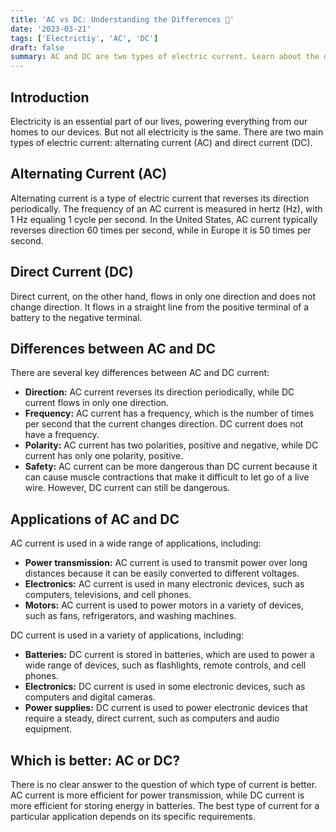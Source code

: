 ```yaml
---
title: 'AC vs DC: Understanding the Differences 🔌'
date: '2023-03-21'
tags: ['Electrictiy', 'AC', 'DC']
draft: false
summary: AC and DC are two types of electric current. Learn about the differences between AC and DC current, including frequency, direction, polarity, and applications.
---
```


## Introduction

Electricity is an essential part of our lives, powering everything from our homes to our devices. But not all electricity is the same. There are two main types of electric current: alternating current (AC) and direct current (DC).

## Alternating Current (AC)

Alternating current is a type of electric current that reverses its direction periodically. The frequency of an AC current is measured in hertz (Hz), with 1 Hz equaling 1 cycle per second. In the United States, AC current typically reverses direction 60 times per second, while in Europe it is 50 times per second.

## Direct Current (DC)

Direct current, on the other hand, flows in only one direction and does not change direction. It flows in a straight line from the positive terminal of a battery to the negative terminal.

## Differences between AC and DC

There are several key differences between AC and DC current:

- **Direction:** AC current reverses its direction periodically, while DC current flows in only one direction.
- **Frequency:** AC current has a frequency, which is the number of times per second that the current changes direction. DC current does not have a frequency.
- **Polarity:** AC current has two polarities, positive and negative, while DC current has only one polarity, positive.
- **Safety:** AC current can be more dangerous than DC current because it can cause muscle contractions that make it difficult to let go of a live wire. However, DC current can still be dangerous.

## Applications of AC and DC

AC current is used in a wide range of applications, including:

- **Power transmission:** AC current is used to transmit power over long distances because it can be easily converted to different voltages.
- **Electronics:** AC current is used in many electronic devices, such as computers, televisions, and cell phones.
- **Motors:** AC current is used to power motors in a variety of devices, such as fans, refrigerators, and washing machines.

DC current is used in a variety of applications, including:

- **Batteries:** DC current is stored in batteries, which are used to power a wide range of devices, such as flashlights, remote controls, and cell phones.
- **Electronics:** DC current is used in some electronic devices, such as computers and digital cameras.
- **Power supplies:** DC current is used to power electronic devices that require a steady, direct current, such as computers and audio equipment.

## Which is better: AC or DC?

There is no clear answer to the question of which type of current is better. AC current is more efficient for power transmission, while DC current is more efficient for storing energy in batteries. The best type of current for a particular application depends on its specific requirements.

```

```
